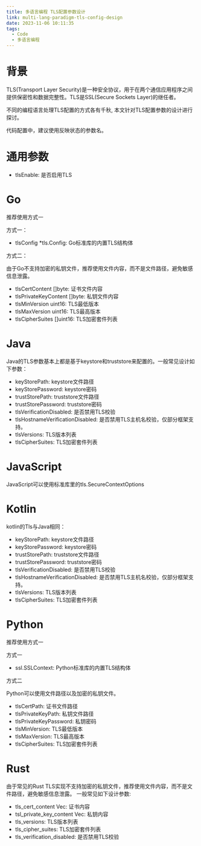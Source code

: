 ```yaml
---
title: 多语言编程 TLS配置参数设计
link: multi-lang-paradigm-tls-config-design
date: 2023-11-06 10:11:35
tags:
  - Code
  - 多语言编程
---
```


# 背景

TLS(Transport Layer Security)是一种安全协议，用于在两个通信应用程序之间提供保密性和数据完整性。TLS是SSL(Secure Sockets Layer)的继任者。

不同的编程语言处理TLS配置的方式各有千秋, 本文针对TLS配置参数的设计进行探讨。

代码配置中，建议使用反映状态的参数名。

# 通用参数

- tlsEnable: 是否启用TLS

# Go

推荐使用方式一

方式一：

- tlsConfig *tls.Config: Go标准库的内置TLS结构体

方式二：

由于Go不支持加密的私钥文件，推荐使用文件内容，而不是文件路径，避免敏感信息泄露。

- tlsCertContent []byte: 证书文件内容
- tlsPrivateKeyContent []byte: 私钥文件内容
- tlsMinVersion uint16: TLS最低版本
- tlsMaxVersion uint16: TLS最高版本
- tlsCipherSuites []uint16: TLS加密套件列表

# Java

Java的TLS参数基本上都是基于keystore和truststore来配置的。一般常见设计如下参数：

- keyStorePath: keystore文件路径
- keyStorePassword: keystore密码
- trustStorePath: truststore文件路径
- trustStorePassword: truststore密码
- tlsVerificationDisabled: 是否禁用TLS校验
- tlsHostnameVerificationDisabled: 是否禁用TLS主机名校验，仅部分框架支持。
- tlsVersions: TLS版本列表
- tlsCipherSuites: TLS加密套件列表

# JavaScript

JavaScript可以使用标准库里的tls.SecureContextOptions


# Kotlin

kotlin的Tls与Java相同：

- keyStorePath: keystore文件路径
- keyStorePassword: keystore密码
- trustStorePath: truststore文件路径
- trustStorePassword: truststore密码
- tlsVerificationDisabled: 是否禁用TLS校验
- tlsHostnameVerificationDisabled: 是否禁用TLS主机名校验，仅部分框架支持。
- tlsVersions: TLS版本列表
- tlsCipherSuites: TLS加密套件列表

# Python

推荐使用方式一

方式一

- ssl.SSLContext: Python标准库的内置TLS结构体

方式二

Python可以使用文件路径以及加密的私钥文件。

- tlsCertPath: 证书文件路径
- tlsPrivateKeyPath: 私钥文件路径
- tlsPrivateKeyPassword: 私钥密码
- tlsMinVersion: TLS最低版本
- tlsMaxVersion: TLS最高版本
- tlsCipherSuites: TLS加密套件列表

# Rust

由于常见的Rust TLS实现不支持加密的私钥文件，推荐使用文件内容，而不是文件路径，避免敏感信息泄露。 一般常见如下设计参数:

- tls_cert_content Vec<u8>: 证书内容
- tsl_private_key_content Vec<u8>: 私钥内容
- tls_versions: TLS版本列表
- tls_cipher_suites: TLS加密套件列表
- tls_verification_disabled: 是否禁用TLS校验
